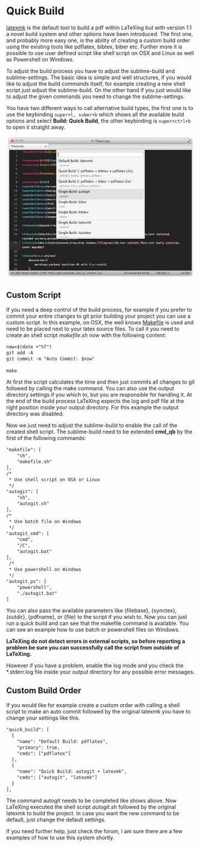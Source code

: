 # Quick Build

[latexmk][latexmk] is the default tool to build a pdf within LaTeXing but with
version 1.1 a novel build system and other options have been introduced. The
first one, and probably more easy one, is the ability of creating a custom
build order using the existing tools like pdflatex, bibtex, biber etc. Further
more it is possible to use user defined script like shell script on OSX and
Linux as well as Powershell on Windows.

To adjust the build process you have to adjust the sublime-build and
sublime-settings. The basic idea is simple and well structures, if you would
like to adjust the build commands itself, for example creating a new shell
script just adjust the sublime-build. On the other hand if you just would like
to adjust the given commands you need to change the sublime-settings.

You have two different ways to call alternative build types, the first one is
to use the keybinding `super+l, suber+b` which shows all the available build
options and select **Build: Quick Build**, the other keybinding is
`super+ctrl+b` to open it straight away.

![](images/quick_build.jpg)

## Custom Script

If you need a deep control of the build process, for example if you prefer to
commit your entire changes to git prior building your project you can use a
custom script. In this example, on OSX, the well knows [Makefile][makefile] is
used and need to be placed next to your latex source files. To call it you
need to create an shell script *makefile.sh* now with the following content:

    now=$(date +"%T")
    git add -A
    git commit -m "Auto Commit: $now"

    make

At first the script calculates the time and then just commits all changes to
git followed by calling the make command. You can also use the output
directory settings if you which to, but you are responsible for handling it.
At the end of the build process LaTeXing expects the log and pdf file at the
right position inside your output directory. For this example the output
directory was disabled.

Now we just need to adjust the sublime-build to enable the call of the created
shell script. The sublime-build need to be extended **cmd_qb** by the first of the
following commands:

    "makefile": [
        "sh",
        "makefile.sh"
    ],
    /*
     * Use shell script on OSX or Linux
     */
    "autogit": [
        "sh",
        "autogit.sh"
    ],
    /*
     * Use batch file on Windows
     */
    "autogit_cmd": [
        "cmd",
        "/C",
        "autogit.bat"
    ],
     /*
     * Use powershell on Windows
     */
    "autogit_ps": [
        "powershell",
        "./autogit.bat"
    ]

You can also pass the available parameters like \{filebase\}, \{synctex\},
\{outdir\}, \{pdfname\}, or \{file\} to the script if you wish to. Now you can
just run a quick build and can see that the makefile command is available. You
can see an example how to use batch or powershell files on Windows.

**LaTeXing do not detect errors in external scripts, so before reporting a
problem be sure you can successfully call the script from outside of
LaTeXing.** 

However if you have a problem, enable the log mode and you check
the *.stderr.log file inside your output directory for any possible error
messages.

## Custom Build Order

If you would like for example create a custom order with calling a shell
script to make an auto commit followed by the original latexmk you have to
change your settings like this.

    "quick_build": [
      {
        "name": "Default Build: pdflatex",
        "primary": true,
        "cmds": ["pdflatex"]
      },
      {
        "name": "Quick Build: autogit + latexmk",
        "cmds": ["autogit", "latexmk"]
      }
    ],

The command autogit needs to be completed like shows above. Now LaTeXing
executed the shell script *autogit.sh* followed by the original latexmk to
build the project. In case you want the new command to be default, just change
the default settings.

If you need further help, just check the forum, I am sure there are a few
examples of how to use this system shortly.

[latexmk]: http://www.ctan.org/pkg/latexmk
[makefile]: https://code.google.com/p/latex-makefile/